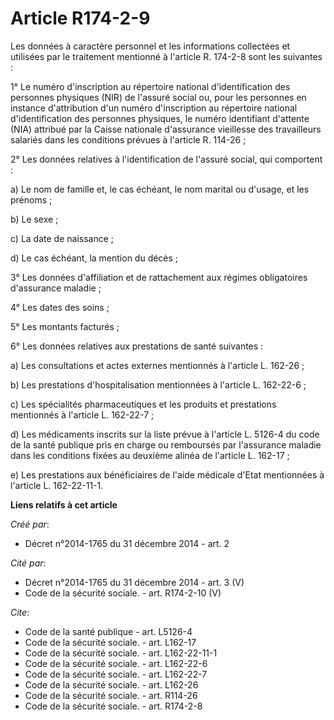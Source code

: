 # Article R174-2-9

Les données à caractère personnel et les informations collectées et utilisées par le traitement mentionné à l'article R.
174-2-8 sont les suivantes : 

1° Le numéro d'inscription au répertoire national d'identification des personnes physiques (NIR) de l'assuré social ou, pour
les personnes en instance d'attribution d'un numéro d'inscription au répertoire national d'identification des personnes
physiques, le numéro identifiant d'attente (NIA) attribué par la Caisse nationale d'assurance vieillesse des travailleurs
salariés dans les conditions prévues à l'article R. 114-26 ; 

2° Les données relatives à l'identification de l'assuré social, qui comportent : 

a) Le nom de famille et, le cas échéant, le nom marital ou d'usage, et les prénoms ; 

b) Le sexe ; 

c) La date de naissance ; 

d) Le cas échéant, la mention du décès ; 

3° Les données d'affiliation et de rattachement aux régimes obligatoires d'assurance maladie ; 

4° Les dates des soins ; 

5° Les montants facturés ; 

6° Les données relatives aux prestations de santé suivantes : 

a) Les consultations et actes externes mentionnés à l'article L. 162-26 ; 

b) Les prestations d'hospitalisation mentionnées à l'article L. 162-22-6 ; 

c) Les spécialités pharmaceutiques et les produits et prestations mentionnés à l'article L. 162-22-7 ; 

d) Les médicaments inscrits sur la liste prévue à l'article L. 5126-4 du code de la santé publique pris en charge ou
remboursés par l'assurance maladie dans les conditions fixées au deuxième alinéa de l'article L. 162-17 ; 

e) Les prestations aux bénéficiaires de l'aide médicale d'Etat mentionnées à l'article L. 162-22-11-1.

**Liens relatifs à cet article**

_Créé par_:

  - Décret n°2014-1765 du 31 décembre 2014 - art. 2

_Cité par_:

  - Décret n°2014-1765 du 31 décembre 2014 - art. 3 (V)
  - Code de la sécurité sociale. - art. R174-2-10 (V)

_Cite_:

  - Code de la santé publique - art. L5126-4
  - Code de la sécurité sociale. - art. L162-17
  - Code de la sécurité sociale. - art. L162-22-11-1
  - Code de la sécurité sociale. - art. L162-22-6
  - Code de la sécurité sociale. - art. L162-22-7
  - Code de la sécurité sociale. - art. L162-26
  - Code de la sécurité sociale. - art. R114-26
  - Code de la sécurité sociale. - art. R174-2-8

